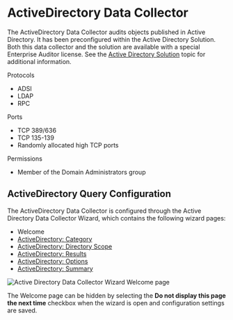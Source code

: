 # ActiveDirectory Data Collector

The ActiveDirectory Data Collector audits objects published in Active Directory. It has been
preconfigured within the Active Directory Solution. Both this data collector and the solution are
available with a special Enterprise Auditor license. See the
[Active Directory Solution](/docs/accessanalyzer/11.6/accessanalyzer/solutions/activedirectory/overview.md)
topic for additional information.

Protocols

- ADSI
- LDAP
- RPC

Ports

- TCP 389/636
- TCP 135-139
- Randomly allocated high TCP ports

Permissions

- Member of the Domain Administrators group

## ActiveDirectory Query Configuration

The ActiveDirectory Data Collector is configured through the Active Directory Data Collector Wizard,
which contains the following wizard pages:

- Welcome
- [ActiveDirectory: Category](/docs/accessanalyzer/11.6/accessanalyzer/admin/datacollector/activedirectory/category.md)
- [ActiveDirectory: Directory Scope](/docs/accessanalyzer/11.6/accessanalyzer/admin/datacollector/activedirectory/directoryscope.md)
- [ActiveDirectory: Results](/docs/accessanalyzer/11.6/accessanalyzer/admin/datacollector/activedirectory/results.md)
- [ActiveDirectory: Options](/docs/accessanalyzer/11.6/accessanalyzer/admin/datacollector/activedirectory/options.md)
- [ActiveDirectory: Summary](/docs/accessanalyzer/11.6/accessanalyzer/admin/datacollector/activedirectory/summary.md)

![Active Directory Data Collector Wizard Welcome page](/img/versioned_docs/activitymonitor_7.1/activitymonitor/install/welcome.webp)

The Welcome page can be hidden by selecting the **Do not display this page the next time** checkbox
when the wizard is open and configuration settings are saved.
